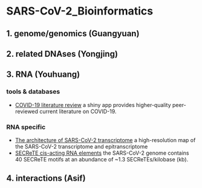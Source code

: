 # SARS-CoV-2_Bioinformatics


## 1. genome/genomics (Guangyuan)

## 2. related DNAses (Yongjing)

## 3. RNA (Youhuang)
### tools & databases
- [COVID-19 literature review](https://covidreview.ca/) a shiny app provides higher-quality peer-reviewed current literature on COVID-19.
### RNA specific
- [The architecture of SARS-CoV-2 transcriptome](https://www.cell.com/pb-assets/products/coronavirus/CELL_CELL-D-20-00765.pdf) a high-resolution map of the SARS-CoV-2 transcriptome and epitranscriptome
- [SECReTE cis-acting RNA elements](https://doi.org/10.1101/2020.04.20.050088) the SARS-CoV-2 genome contains 40 SECReTE motifs at an abundance of ~1.3 SECReTEs/kilobase (kb).
## 4. interactions (Asif)
